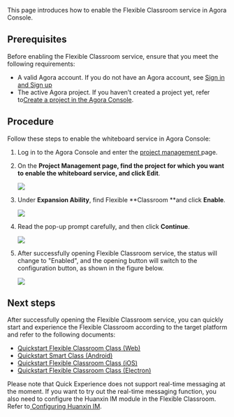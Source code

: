 This page introduces how to enable the Flexible Classroom service in Agora Console.

## Prerequisites

Before enabling the Flexible Classroom service, ensure that you meet the following requirements:

- A valid Agora account. If you do not have an Agora account, see <a href="/cn/AgoraPlatform/sign_in_and_sign_up?platform=AllPlatforms" target="_blank">Sign in and Sign up</a>
- The active Agora project. If you haven’t created a project yet, refer to<a href="/cn/Agora%20Platform/get_appid_token#创建-agora-项目" target="_blank">Create a project in the Agora Console</a>.

## Procedure

Follow these steps to enable the whiteboard service in Agora Console:

1. Log in to the Agora Console and enter the [project management ](https://console.agora.io/projects )page.
2. On the **Project Management **page, find the project for which you want to enable the whiteboard service, and click Edit****.

   ![](https://web-cdn.agora.io/docs-files/1624525178299)

3. Under **Expansion Ability**, find Flexible **Classroom **and click **Enable**.

   ![](https://web-cdn.agora.io/docs-files/1624525158077)

4. Read the pop-up prompt carefully, and then click **Continue**.

   ![](https://web-cdn.agora.io/docs-files/1620822526000)

5. After successfully opening Flexible Classroom service, the status will change to "Enabled", and the opening button will switch to the configuration button, as shown in the figure below.

   ![](https://web-cdn.agora.io/docs-files/1624525178299)

## Next steps

After successfully opening the Flexible Classroom service, you can quickly start and experience the Flexible Classroom according to the target platform and refer to the following documents:
- [Quickstart Flexible Classroom Class (Web)](/cn/agora-class/agora_class_quickstart_web?platform=Web)
- [Quickstart Smart Class (Android)](/cn/agora-class/agora_class_quickstart_android?platform=Android)
- [Quickstart Flexible Classroom Class (iOS)](/cn/agora-class/agora_class_quickstart_ios?platform=iOS)
- [Quickstart Flexible Classroom Class (Electron)](/cn/agora-class/agora_class_quickstart_electron?platform=Electron)

<div class="alert note">Please note that Quick Experience does not support real-time messaging at the moment. If you want to try out the real-time messaging function, you also need to configure the Huanxin IM module in the Flexible Classroom. Refer to<a href="/cn/agora-class/agora_class_configure#配置环信-im"> Configuring Huanxin IM</a>.</div>
